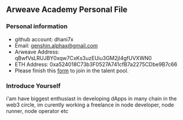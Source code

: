 ## Arweave Academy Personal File

### Personal information

- github account: dhani7x
- Email: genshin.alphax@gmail.com
- Arweave Address: qBwfVsLRUJBY0xqw7CxKs3uzEUiu3GM2jI4gfUVXWN0
- ETH Address: 0xa524018C73b3F0527A741cfB7a2275CDbe9B7c66
- Please finish this [form](https://docs.google.com/forms/d/e/1FAIpQLSfWA5fIIcBgmRppm3jNz5vmf9Mai_QMVil-2pO4r7YKn_Zhtw/viewform?usp=sf_link) to join in the talent pool.

### Introduce Yourself
 i'am have biggest enthusiast in developing dApps in many chain in the web3 circle, im curently working a freelance in node developer, node runner, node operator etc
